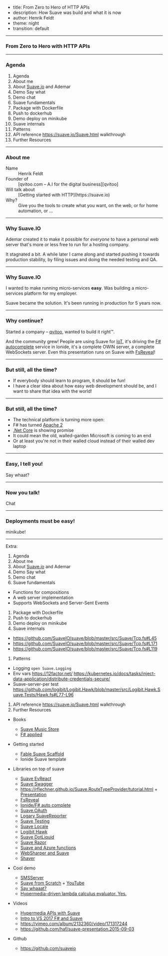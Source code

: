 - title: From Zero to Hero of HTTP APIs
- description: How Suave was build and what it is now
- author: Henrik Feldt
- theme: night
- transition: default

***

### From Zero to Hero with HTTP APIs

***

### Agenda

 1. Agenda
 1. About me
 1. About [Suave.io](https://suave.io) and Ademar
 1. Demo Say what
 1. Demo chat
 1. Suave fundamentals
 1. Package with Dockerfile
 1. Push to dockerhub
 1. Demo deploy on minikube
 1. Suave internals
 1. Patterns
 1. API reference https://suave.io/Suave.html walkthrough
 1. Further Resources
 
***

### About me

<dl>
  <dt>Name</dt>
  <dd>Henrik Feldt</dd>

  <dt>Founder of</dt>
  <dd>[qvitoo.com – A.I for the digital business][qvitoo]</dd>

  <dt>Will talk about</dt>
  <dd>[Getting started with HTTP](https://suave.io)</dd>

  <dt>Why?</dt>
  <dd>Give you the tools to create what you want, on the web, or for home automation, or ...</dd>
</dl>

***

### Why Suave.IO

Ademar created it to make it possible for *everyone* to have a personal web server that's more or less free to run for a hosting company.

It stagnated a bit. A while later I came along and started pushing it towards production stability, by filing issues and doing
the needed testing and QA.

---

### Why Suave.IO

I wanted to make running micro-services **easy**. Was building a micro-services platform for my employer.

Suave became the solution. It's been running in production for 5 years now.

---

### Why continue?

Started a company – [qvitoo](https://qvitoo.com), wanted to build it right™.

And the community grew! People are using Suave for [IoT][s-iot], it's driving the [F# autocomplete][s-auto] service in Ionide, it's a complete OWIN server, a complete WebSockets server. Even this presentation runs on Suave with [FsReveal][s-reveal]!

---

### But still, all the time?

 - If everybody should learn to program, it should be fun!
 - I have a clear idea about how easy web development should be, and I want to share that idea with the world!

---

### But still, all the time?

 - The technical platform is turning more open:
  - F# has turned [Apache 2][fsharp]
  - [.Net Core][netcore] is showing promise
 - It could mean the old, walled-garden Microsoft is coming to an end
  - Or at least you're not in their walled cloud instead of their walled
    dev laptop

***

### Easy, I tell you!

Say whaat?

***

### Now you talk!

Chat

***

### Deployments must be easy!

minikube!

***

 Extra:

 1. Agenda
 1. About me
 1. About [Suave.io](https://suave.io) and Ademar
 1. Demo Say what
 1. Demo chat
 1. Suave fundamentals
   - Functions for compositions
   - A web server implementation
   - Supports WebSockets and Server-Sent Events
 1. Package with Dockerfile
 1. Push to dockerhub
 1. Demo deploy on minikube
 1. Suave internals
   - https://github.com/SuaveIO/suave/blob/master/src/Suave/Tcp.fs#L45
   - https://github.com/SuaveIO/suave/blob/master/src/Suave/Tcp.fs#L171
   - https://github.com/SuaveIO/suave/blob/master/src/Suave/Tcp.fs#L119
 1. Patterns
   - Logging `open Suave.Logging`
   - Env vars https://12factor.net/ https://kubernetes.io/docs/tasks/inject-data-application/distribute-credentials-secure/
   - Suave-server-per test https://github.com/logibit/Logibit.Hawk/blob/master/src/Logibit.Hawk.Suave.Tests/Hawk.fs#L77-L96

 1. API reference https://suave.io/Suave.html walkthrough
 1. Further Resources
 - Books
   - [Suave Music Store](https://www.gitbook.com/book/theimowski/suave-music-store/details)
   - [F# applied](http://products.tamizhvendan.in/fsharp-applied/)

 - Getting started
   - [Fable Suave Scaffold](https://github.com/fable-compiler/fable-suave-scaffold/)
   - Ionide Suave template

 - Libraries on top of suave
   - [Suave EvReact](https://github.com/unipi-itc/Suave.EvReact)
   - [Suave Swagger](https://github.com/rflechner/Suave.Swagger/blob/develop/examples/Suave.Swagger.PetStoreAPi/Program.fs)
   - https://rflechner.github.io/Suave.RouteTypeProvider/tutorial.html + [Presentation](https://rflechner.github.io/SuavePresentation/#/5/1)
   - [FsReveal](https://github.com/fsprojects/FsReveal)
   - [Ionide/F# auto complete](https://github.com/fsharp/FsAutoComplete)
   - [Suave.OAuth](https://github.com/SuaveIO/Suave.OAuth)
   - [Logary SuaveReporter](https://www.nuget.org/packages/Logary.Services.SuaveReporter/)
   - [Suave Testing](https://github.com/SuaveIO/suave/blob/master/src/Suave.Testing/Testing.fs)
   - [Suave Locale](https://github.com/SuaveIO/Suave.Locale)
   - [Logibit Hawk](https://github.com/logibit/logibit.hawk/)
   - [Suave DotLiquid](https://www.nuget.org/packages/Suave.DotLiquid/)
   - [Suave Razor](https://www.nuget.org/packages/Suave.Razor/)
   - [Suave and Azure functions](https://www.nuget.org/packages/Suave.Azure.Functions/)
   - [WebSharper and Suave](https://www.nuget.org/packages/WebSharper.Suave/)
   - [Shaver](https://www.nuget.org/packages/Shaver/)

 - Cool demo
   - [SMSServer](https://github.com/rflechner/SmsServer/blob/master/iOS/AppDelegate.fs)
   - [Suave from Scratch](https://github.com/search?p=4&q=nuget+Suave&type=Code&utf8=%E2%9C%93) + [YouTube](https://www.youtube.com/watch?v=ujxwW6fFXOc)
   - [Say whaaat?](https://gist.github.com/haf/007259288fe98de62a88bb4ca37cb944#file-web-fsx)
   - [Hypermedia-driven lambda calculus evaluator. Yes.](https://github.com/einarwh/hyperlamb)

 - Videos
   - [Hypermedia APIs with Suave](https://vimeo.com/album/2132360/video/171317244)
   - [Intro to VS 2017 F# and Suave](https://channel9.msdn.com/Shows/Visual-Studio-Toolbox/Visual-F-Tools)
   - https://vimeo.com/album/2132360/video/171317244
   - https://github.com/haf/suave-presentation.2015-09-03

 - Github
   - https://github.com/suaveio

 [qvitoo]: https://qvitoo.com?utc_source=presentation&amp;utm_campaign=zero-hero
 [s-iot]: https://github.com/unipi-itc/Suave.EvReact
 [s-auto]: https://github.com/fsharp/FsAutoComplete
 [s-reveal]: https://github.com/fsprojects/FsReveal
 [fsharp]: https://github.com/fsharp/fsharp
 [netcore]: https://www.microsoft.com/net/core#macos
